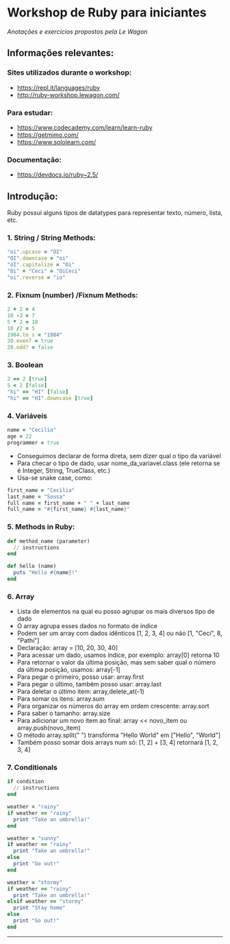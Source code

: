# Workshop de Ruby para iniciantes
*Anotações e exercícios propostos pela Le Wagon*

## Informações relevantes:

### Sites utilizados durante o workshop:
- https://repl.it/languages/ruby
- http://ruby-workshop.lewagon.com/

### Para estudar:
- https://www.codecademy.com/learn/learn-ruby
- https://getmimo.com/
- https://www.sololearn.com/

### Documentação:
- https://devdocs.io/ruby~2.5/

## Introdução: 

Ruby possui alguns tipos de datatypes para representar texto, número, lista, etc.

### 1. String / String Methods:

```ruby
"oi".upcase = "OI"
"OI".downcase = "oi"
"oI".capitalize = "Oi"
"Oi" + "Ceci" = "OiCeci"
"oi".reverse = "io"
```

### 2. Fixnum (number) /Fixnum Methods:

```ruby
2 + 2 = 4
10 -3 = 7
5 * 2 = 10
10 /2 = 5
1984.to_s = "1984"
20.even? = true
20.odd? = false
```

### 3. Boolean

```ruby
2 == 2 [true]
5 < 2 [false]
"hi" == "HI" [false]
"hi" == "HI".downcase [true]
```

### 4. Variáveis

```ruby
name = "Cecilia"
age = 22
programmer = true
```

- Conseguimos declarar de forma direta, sem dizer qual o tipo da variável
- Para checar o tipo de dado, usar nome_da_variavel.class (ele retorna se é Integer, String, TrueClass, etc.)
- Usa-se snake case, como:

```ruby
first_name = "Cecilia"
last_name = "Sousa"
full name = first_name + " " + last_name
full_name = "#{first_name} #{last_name}"
```

### 5. Methods in Ruby:

```ruby
def method_name (parameter)
  // instructions
end
```

```ruby
def hello (name)
  puts "Hello #{name}!"
end
```

### 6. Array

- Lista de elementos na qual eu posso agrupar os mais diversos tipo de dado
- O array agrupa esses dados no formato de índice
- Podem ser um array com dados idênticos [1, 2, 3, 4] ou não [1, "Ceci", 8, "Pathi"]
- Declaração: array = [10, 20, 30, 40]
- Para acessar um dado, usamos índice, por exemplo: array[0] retorna 10
- Para retornar o valor da última posição, mas sem saber qual o número da última posição, usamos: array[-1]
- Para pegar o primeiro, posso usar: array.first
- Para pegar o último, também posso usar: array.last
- Para deletar o último item: array,delete_at(-1)
- Para somar os itens: array.sum
- Para organizar os números do array em ordem crescente: array.sort
- Para saber o tamanho: array.size
- Para adicionar um novo item ao final: array << novo_item ou array.push(novo_item)
- O método array.split(" ") transforma "Hello World" em ["Hello", "World"]
- Também posso somar dois arrays num só: [1, 2] + [3, 4] retornará [1, 2, 3, 4]

### 7. Conditionals

```ruby
if condition
  // instructions
end
```

```ruby
weather = "rainy"
if weather == "rainy"
  print "Take an umbrella!"
end
```

```ruby
weather = "sunny"
if weather == "rainy"
  print "Take an umbrella!"
else
  print "Go out!"
end
```

```ruby
weather = "stormy"
if weather == "rainy"
  print "Take an umbrella!"
elsif weather == "stormy"
  print "Stay home"
else 
  print "Go out!"
end
```

---
